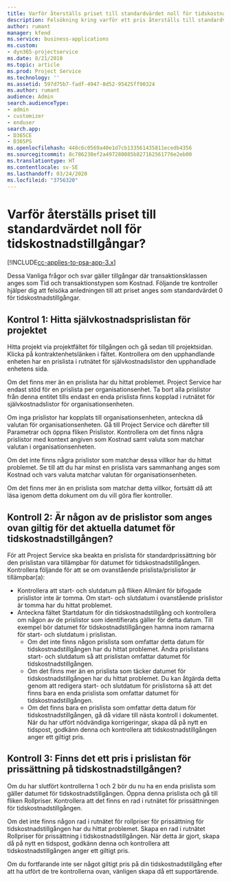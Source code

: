 ```yaml
---
title: Varför återställs priset till standardvärdet noll för tidskostnadstillgångar?
description: Felsökning kring varför ett pris återställs till standardvärdet 0 för tidsutgiftstillgångar.
author: rumant
manager: kfend
ms.service: business-applications
ms.custom:
- dyn365-projectservice
ms.date: 8/21/2018
ms.topic: article
ms.prod: Project Service
ms.technology: ''
ms.assetid: 597d75b7-fadf-4947-8d52-95425ff90324
ms.author: rumant
audience: Admin
search.audienceType:
- admin
- customizer
- enduser
search.app:
- D365CE
- D365PS
ms.openlocfilehash: 448c6c0569a40e1d7cb133561435811ecedb4356
ms.sourcegitcommit: 8c786230ef2a497280885b827162561776e2eb00
ms.translationtype: HT
ms.contentlocale: sv-SE
ms.lasthandoff: 03/24/2020
ms.locfileid: "3756320"
---
```

# <a name="why-is-the-price-defaulting-to-zero-on-time-cost-actuals"></a>Varför återställs priset till standardvärdet noll för tidskostnadstillgångar?

[!INCLUDE[cc-applies-to-psa-app-3.x](../includes/cc-applies-to-psa-app-3x.md)]

Dessa Vanliga frågor och svar gäller tillgångar där transaktionsklassen anges som Tid och transaktionstypen som Kostnad. Följande tre kontroller hjälper dig att felsöka anledningen till att priset anges som standardvärdet 0 för tidskostnadstillgångar.
 
## <a name="check-1-identify-the-cost-price-list-for-the-project"></a>Kontrol 1: Hitta självkostnadsprislistan för projektet

Hitta projekt via projektfältet för tillgången och gå sedan till projektsidan. Klicka på kontraktenhetslänken i fältet. Kontrollera om den upphandlande enheten har en prislista i rutnätet för självkostnadslistor den upphandlade enhetens sida.

Om det finns mer än en prislista har du hittat problemet. Project Service har endast stöd för en prislista per organisationsenhet. Ta bort alla prislistor från denna entitet tills endast en enda prislista finns kopplad i rutnätet för självkostnadslistor för organisationsenheten.

Om inga prislistor har kopplats till organisationsenheten, anteckna då valutan för organisationsenheten. Gå till Project Service och därefter till Parametrar och öppna fliken Prislistor. Kontrollera om det finns några prislistor med kontext angiven som Kostnad samt valuta som matchar valutan i organisationsenheten.
 
Om det inte finns några prislistor som matchar dessa villkor har du hittat problemet. Se till att du har minst en prislista vars sammanhang anges som Kostnad och vars valuta matchar valutan för organisationsenheten.

Om det finns mer än en prislista som matchar detta villkor, fortsätt då att läsa igenom detta dokument om du vill göra fler kontroller.

## <a name="check-2-are-any-of-the-price-lists-identified-above-valid-for-the-specific-date-of-the-time-cost-actual"></a>Kontroll 2: Är någon av de prislistor som anges ovan giltig för det aktuella datumet för tidskostnadstillgången?

För att Project Service ska beakta en prislista för standardprissättning bör den prislistan vara tillämpbar för datumet för tidskostnadstillgången. Kontrollera följande för att se om ovanstående prislista/prislistor är tillämpbar(a):

- Kontrollera att start- och slutdatum på fliken Allmänt för bifogade prislistor inte är tomma. Om start- och slutdatum i ovanstående prislistor är tomma har du hittat problemet. 
- Anteckna fältet Startdatum för din tidskostnadstillgång och kontrollera om någon av de prislistor som identifierats gäller för detta datum. Till exempel bör datumet för tidskostnadstillgången hamna inom ramarna för start- och slutdatum i prislistan. 
    - Om det inte finns någon prislista som omfattar detta datum för tidskostnadstillgången har du hittat problemet. Ändra prislistans start- och slutdatum så att prislistan omfattar datumet för tidskostnadstillgången. 
    - Om det finns mer än en prislista som täcker datumet för tidskostnadstillgången har du hittat problemet. Du kan åtgärda detta genom att redigera start- och slutdatum för prislistorna så att det finns bara en enda prislista som omfattar datumet för tidskostnadstillgången. 
    - Om det finns bara en prislista som omfattar detta datum för tidskostnadstillgången, gå då vidare till nästa kontroll i dokumentet.
När du har utfört nödvändiga korrigeringar, skapa då på nytt en tidspost, godkänn denna och kontrollera att tidskostnadstillgången anger ett giltigt pris.

## <a name="check-3-is-there-a-price-in-the-price-list-for-the-pricing-dimensions-on-the-time-cost-actual"></a>Kontroll 3: Finns det ett pris i prislistan för prissättning på tidskostnadstillgången?

Om du har slutfört kontrollerna 1 och 2 bör du nu ha en enda prislista som gäller datumet för tidskostnadstillgången. Öppna denna prislista och gå till fliken Rollpriser. Kontrollera att det finns en rad i rutnätet för prissättningen för tidskostnadstillgången.

Om det inte finns någon rad i rutnätet för rollpriser för prissättning för tidskostnadstillgången har du hittat problemet. Skapa en rad i rutnätet Rollpriser för prissättning i tidskostnadstillgången. När detta är gjort, skapa då på nytt en tidspost, godkänn denna och kontrollera att tidskostnadstillgången anger ett giltigt pris.
 
Om du fortfarande inte ser något giltigt pris på din tidskostnadstillgång efter att ha utfört de tre kontrollerna ovan, vänligen skapa då ett supportärende.



